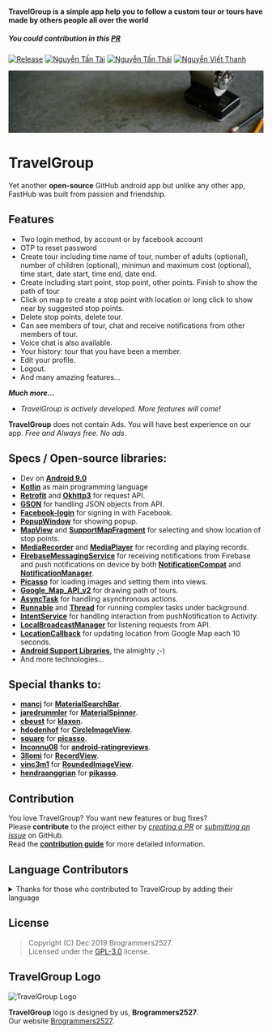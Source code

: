 #### TravelGroup is a simple app help you to follow a custom tour or tours have made by others people all over the world
##### You could contribution in this [PR](https://github.com/shivaluma/cq2017_32_13_doan/pulls)

[![Release](https://img.shields.io/badge/release-1.0-green.svg)](https://github.com/shivaluma/cq2017_32_13_doan/blob/master/app-release.apk)
[![Nguyễn Tấn Tài](https://img.shields.io/badge/1712742-view-e01563.svg)](http://github.com/nguyyentantai)
[![Nguyễn Tấn Thái](https://img.shields.io/badge/1712753-view-blue.svg)](http://github.com/crepp5299)
[![Nguyễn Viết Thanh](https://img.shields.io/badge/1712767-view-red.svg)](http://github.com/shivaluma)

![Logo](/home.jpg "Logo")

# TravelGroup  

Yet another **open-source** GitHub android app but unlike any other app, FastHub was built from passion and friendship.  


## Features  
  - Two login method, by account or by facebook account
  - OTP to reset password
  - Create tour including time name of tour, number of adults (optional), number of children (optional), minimun and maximum cost (optional), time start, date start, time end, date end. 
  - Create including start point, stop point, other points. Finish to show the path of tour
  - Click on map to create a stop point with location or long click to show near by suggested stop points.
  - Delete stop points, delete tour.
  - Can see members of tour, chat and receive notifications from other members of tour.
  - Voice chat is also available.
  - Your history: tour that you have been a member.
  - Edit your profile.
  - Logout.
  - And many amazing features...

  _**Much more...**_
  - _TravelGroup is actively developed. More features will come!_

**TravelGroup** does not contain Ads. You will have best experience on our app.
_Free and Always free._
_No ads._
## Specs / Open-source libraries:

- Dev on [**Android 9.0**](https://developer.android.com/about/versions/pie)
- [**Kotlin**](https://github.com/JetBrains/kotlin) as main programming language
- [**Retrofit**](https://github.com/square/retrofit) and [**Okhttp3**](https://github.com/MrZhousf/OkHttp3) for request API.
- [**GSON**](https://github.com/google/gson) for handling JSON objects from API.
- [**Facebook-login**](https://developers.facebook.com/docs/facebook-login/android) for signing in with Facebook.
- [**PopupWindow**](https://developer.android.com/reference/android/widget/PopupWindow) for showing popup.
- [**MapView**](https://developers.google.com/android/reference/com/google/android/gms/maps/MapView) and [**SupportMapFragment**](https://developers.google.com/android/reference/com/google/android/gms/maps/SupportMapFragment) for selecting and show location of stop points.
- [**MediaRecorder**](https://developer.android.com/reference/android/media/MediaRecorder) and [**MediaPlayer**](https://developer.android.com/reference/android/media/MediaPlayer) for recording and playing records.
- [**FirebaseMessagingService**](https://firebase.google.com/docs/reference/android/com/google/firebase/messaging/FirebaseMessagingService) for receiving notifications from Firebase and push notifications on device by both [**NotificationCompat**](https://developer.android.com/reference/android/support/v4/app/NotificationCompat) and [**NotificationManager**](https://developer.android.com/reference/android/app/NotificationManager).
- [**Picasso**](https://square.github.io/picasso) for loading images and setting them into views.
- [**Google_Map_API_v2**](https://developers.google.com/maps/documentation) for drawing path of tours.
- [**AsyncTask**](https://developer.android.com/reference/android/os/AsyncTask) for handling asynchronous actions.
- [**Runnable**](https://developer.android.com/reference/java/lang/Runnable) and [**Thread**](https://developer.android.com/guide/components/processes-and-threads) for running complex tasks under background.
- [**IntentService**](https://developer.android.com/reference/android/app/IntentService) for handling interaction from pushNotification to Activity.
- [**LocalBroadcastManager**](https://developer.android.com/reference/android/support/v4/content/LocalBroadcastManager) for listening requests from API.
- [**LocationCallback**](https://developers.google.com/android/reference/com/google/android/gms/location/LocationCallback) for updating location from Google Map each 10 seconds.
- [**Android Support Libraries**](https://developer.android.com/topic/libraries/support-library), the almighty ;-)
- And more technologies...

## Special thanks to:

- [**mancj**](https://github.com/mancj) for [**MaterialSearchBar**](https://github.com/mancj/MaterialSearchBar).
- [**jaredrummler**](https://github.com/jaredrummler) for [**MaterialSpinner**](https://github.com/jaredrummler/MaterialSpinner).
- [**cbeust**](https://github.com/cbeust) for [**klaxon**](https://github.com/cbeust/klaxon).
- [**hdodenhof**](https://github.com/hdodenhof) for [**CircleImageView**](https://github.com/hdodenhof/CircleImageView).
- [**square**](https://github.com/square) for [**picasso**](https://github.com/square/picasso).
- [**Inconnu08**](https://github.com/Inconnu08) for [**android-ratingreviews**](https://github.com/Inconnu08/android-ratingreviews).
- [**3llomi**](https://github.com/3llomi) for [**RecordView**](https://github.com/3llomi/RecordView).
- [**vinc3m1**](https://github.com/vinc3m1) for [**RoundedImageView**](https://github.com/vinc3m1/RoundedImageView).
- [**hendraanggrian**](https://github.com/hendraanggrian) for [**pikasso**](https://github.com/hendraanggrian/pikasso).


## Contribution

You love TravelGroup? You want new features or bug fixes?  
Please **contribute** to the  project either by [_creating a PR_](https://github.com/shivaluma/cq2017_32_13_doan/compare) or [_submitting an issue_](https://github.com/shivaluma/cq2017_32_13_doan/issues/new) on GitHub.  
Read the [**contribution guide**](.github/CONTRIBUTING.md) for more detailed information.

## Language Contributors

<details>
  <summary>Thanks for those who contributed to TravelGroup by adding their language</summary>
      
  <p>- English</p>
  <p>- Vietnamese (Only for pro users)</p>
  <p>- Others language will be available in near future</p>
</details>

## License

> Copyright (C) Dec 2019 Brogrammers2527.  
> Licensed under the [GPL-3.0](https://www.gnu.org/licenses/gpl.html) license.

## TravelGroup Logo
![TravelGroup Logo](https://i.imgur.com/r9TbfEX.png)

**TravelGroup** logo is designed by us, **Brogrammers2527**.  
Our website [Brogrammers2527](https://brogrammers2527.github.io/default.html).
